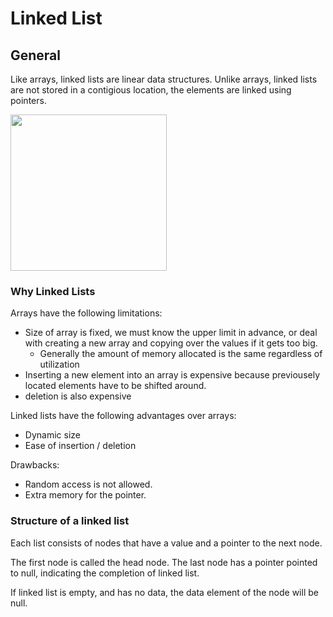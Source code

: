 # Linked List
## General
Like arrays, linked lists are linear data structures. Unlike arrays, linked lists are not stored in
a contigious location, the elements are linked using pointers.

<img src="https://www.geeksforgeeks.org/wp-content/uploads/gq/2013/03/Linkedlist.png" height="250" />

### Why Linked Lists
Arrays have the following limitations:
* Size of array is fixed, we must know the upper limit in advance, or deal with creating a new array
  and copying over the values if it gets too big.
  * Generally the amount of memory allocated is the same regardless of utilization
* Inserting a new element into an array is expensive because previousely located elements have to be
  shifted around.
* deletion is also expensive

Linked lists have the following advantages over arrays:
* Dynamic size
* Ease of insertion / deletion

Drawbacks:
* Random access is not allowed.
* Extra memory for the pointer.

### Structure of a linked list
Each list consists of nodes that have a value and a pointer to the next node.

The first node is called the head node. The last node has a pointer pointed to null, indicating the
completion of linked list.

If linked list is empty, and has no data, the data element of the node will be null.